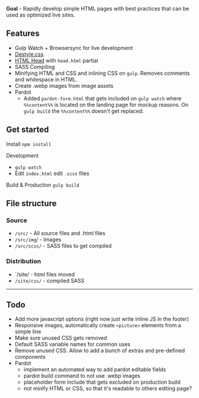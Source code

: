 **Goal** - Rapidly develop simple HTML pages with best practices that can be used as optimized live sites.

## Features
- Gulp Watch + Browsersync for live development
- [Destyle.css](https://nicolas-cusan.github.io/destyle.css/)
- [HTML Head](https://htmlhead.dev/) with `head.html` partial
- SASS Compiling
- Minifying HTML and CSS and inlining CSS on `gulp`. Removes comments and whitespace in HTML.
- Create .webp images from image assets
- Pardot
    - Added `pardot-form.html` that gets included on `gulp watch` where `%%content%%` is located on the landing page for mockup reasons. On `gulp build` the `%%content%%` doesn't get replaced.

## Get started

Install
`npm install`

Development
- `gulp watch`
- Edit `index.html` edit `.scss` files

Build & Production
`gulp build`


## File structure

### Source

- `/src/` - All source files and .html files
- `/src/img`/ - Images
- `/src/scss/` - SASS files to get compiled

### Distribution

- `/site/ - html files moved
- `/site/css/` - compiled SASS

----

## Todo

- Add more javascript options (right now just write inline JS in the footer)
- Responsive images, automatically create `<picture>` elements from a simple line
- Make sure unused CSS gets removed
- Default SASS variable names for common uses
- Remove unused CSS. Allow to add a bunch of extras and pre-defined components
- Pardot
    - implement an automated way to add pardot editable fields
    - pardot build command to not use .webp images
    - placeholder form include that gets excluded on production build
    - not minify HTML or CSS, so that it's readable to others editing page?